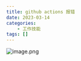 ```yaml
---
title: github actions 报错
date: 2023-03-14
categories: 
	- 工作技能
tags: []
---
```



![image.png](https://gitee.com/LeiQiCN/upload-img/raw/master/Image/20230314223800.png)

